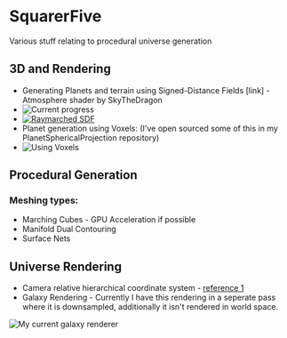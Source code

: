 # SquarerFive
Various stuff relating to procedural universe generation

## 3D and Rendering
- Generating Planets and terrain using Signed-Distance Fields [link] - Atmosphere shader by SkyTheDragon
- ![Current progress](https://media.discordapp.net/attachments/563601152885653533/776226747313815562/unknown.png?width=678&height=480)
- [![Raymarched SDF](http://img.youtube.com/vi/-yZO6COt8u0/0.jpg)](http://www.youtube.com/watch?v=-yZO6COt8u0)
- Planet generation using Voxels: (I've open sourced some of this in my PlanetSphericalProjection repository)
- ![Using Voxels](https://media.discordapp.net/attachments/532770468277780510/757815349289812098/unknown.png)


## Procedural Generation
### Meshing types:
  - Marching Cubes - GPU Acceleration if possible
  - Manifold Dual Contouring
  - Surface Nets
## Universe Rendering
- Camera relative hierarchical coordinate system  - [reference 1](https://dexyfex.com/2016/07/11/galaxia-the-basics-coordinates/)
- Galaxy Rendering - Currently I have this rendering in a seperate pass where it is downsampled, additionally it isn't rendered in world space.


![My current galaxy renderer](https://pbs.twimg.com/media/EkXvb7wUcAEc62Z?format=png&name=900x900)
